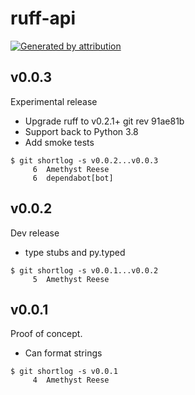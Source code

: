 ruff-api
========

[![Generated by attribution][attribution-badge]][attribution-url]


v0.0.3
------

Experimental release

- Upgrade ruff to v0.2.1+ git rev 91ae81b
- Support back to Python 3.8
- Add smoke tests

```text
$ git shortlog -s v0.0.2...v0.0.3
     6	Amethyst Reese
     6	dependabot[bot]
```


v0.0.2
------

Dev release

- type stubs and py.typed

```text
$ git shortlog -s v0.0.1...v0.0.2
     5	Amethyst Reese
```


v0.0.1
------

Proof of concept.

- Can format strings

```text
$ git shortlog -s v0.0.1
     4	Amethyst Reese
```

[attribution-badge]:
    https://img.shields.io/badge/generated%20by-attribution-informational
[attribution-url]: https://attribution.omnilib.dev
